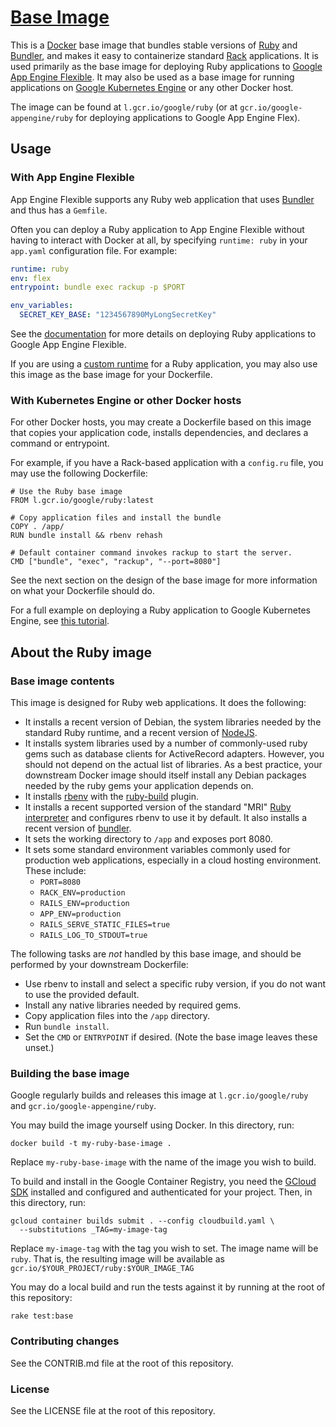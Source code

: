 # [Base Image](http://cloud.google.com/ruby)

This is a [Docker](https://docker.com) base image that bundles stable versions of
[Ruby](http://ruby-lang.org) and [Bundler](http://bundler.io), and makes it
easy to containerize standard [Rack](http://rack.github.io) applications. It
is used primarily as the base image for deploying Ruby applications to
[Google App Engine Flexible](https://cloud.google.com/appengine/docs/flexible/).
It may also be used as a base image for running applications on
[Google Kubernetes Engine](https://cloud.google.com/kubernetes-engine) or any
other Docker host.

The image can be found at `l.gcr.io/google/ruby`
(or at `gcr.io/google-appengine/ruby` for deploying applications
to Google App Engine Flex).

## Usage

### With App Engine Flexible

App Engine Flexible supports any Ruby web application that uses
[Bundler](http://bundler.io) and thus has a `Gemfile`.

Often you can deploy a Ruby application to App Engine Flexible without having
to interact with Docker at all, by specifying `runtime: ruby` in your `app.yaml`
configuration file. For example:

```yaml
runtime: ruby
env: flex
entrypoint: bundle exec rackup -p $PORT

env_variables:
  SECRET_KEY_BASE: "1234567890MyLongSecretKey"
```

See the [documentation](https://cloud.google.com/appengine/docs/flexible/ruby/)
for more details on deploying Ruby applications to Google App Engine Flexible.

If you are using a
[custom runtime](https://cloud.google.com/appengine/docs/flexible/custom-runtimes/)
for a Ruby application, you may also use this image as the base image for your
Dockerfile.

### With Kubernetes Engine or other Docker hosts

For other Docker hosts, you may create a Dockerfile based on this image that
copies your application code, installs dependencies, and declares a command
or entrypoint.

For example, if you have a Rack-based application with a `config.ru` file, you
may use the following Dockerfile:

    # Use the Ruby base image
    FROM l.gcr.io/google/ruby:latest

    # Copy application files and install the bundle
    COPY . /app/
    RUN bundle install && rbenv rehash

    # Default container command invokes rackup to start the server.
    CMD ["bundle", "exec", "rackup", "--port=8080"]

See the next section on the design of the base image for more information on
what your Dockerfile should do.

For a full example on deploying a Ruby application to Google Kubernetes Engine, see [this tutorial](https://cloud.google.com/ruby/tutorials/bookshelf-on-kubernetes-engine).

## About the Ruby image

### Base image contents

This image is designed for Ruby web applications. It does the following:

- It installs a recent version of Debian, the system libraries needed by the
  standard Ruby runtime, and a recent version of [NodeJS](http://nodejs.org).
- It installs system libraries used by a number of commonly-used ruby gems
  such as database clients for ActiveRecord adapters. However, you should not
  depend on the actual list of libraries. As a best practice, your downstream
  Docker image should itself install any Debian packages needed by the ruby
  gems your application depends on.
- It installs [rbenv](https://github.com/sstephenson/rbenv) with the
  [ruby-build](https://github.com/sstephenson/ruby-build) plugin.
- It installs a recent supported version of the standard "MRI"
  [Ruby interpreter](http://ruby-lang.org/) and configures rbenv to use it by
  default. It also installs a recent version of [bundler](http://bundler.io).
- It sets the working directory to `/app` and exposes port 8080.
- It sets some standard environment variables commonly used for production
  web applications, especially in a cloud hosting environment. These include:
  - `PORT=8080`
  - `RACK_ENV=production`
  - `RAILS_ENV=production`
  - `APP_ENV=production`
  - `RAILS_SERVE_STATIC_FILES=true`
  - `RAILS_LOG_TO_STDOUT=true`

The following tasks are _not_ handled by this base image, and should be
performed by your downstream Dockerfile:

- Use rbenv to install and select a specific ruby version, if you do not want
  to use the provided default.
- Install any native libraries needed by required gems.
- Copy application files into the `/app` directory.
- Run `bundle install`.
- Set the `CMD` or `ENTRYPOINT` if desired. (Note the base image leaves these
  unset.)

### Building the base image

Google regularly builds and releases this image at
`l.gcr.io/google/ruby` and `gcr.io/google-appengine/ruby`.

You may build the image yourself using Docker. In this directory, run:

    docker build -t my-ruby-base-image .

Replace `my-ruby-base-image` with the name of the image you wish to build.

To build and install in the Google Container Registry, you need the
[GCloud SDK](https://cloud.google.com/sdk) installed and configured and
authenticated for your project. Then, in this directory, run:

    gcloud container builds submit . --config cloudbuild.yaml \
      --substitutions _TAG=my-image-tag

Replace `my-image-tag` with the tag you wish to set. The image name will be
`ruby`. That is, the resulting image will be available as
`gcr.io/$YOUR_PROJECT/ruby:$YOUR_IMAGE_TAG`

You may do a local build and run the tests against it by running at the root
of this repository:

    rake test:base

### Contributing changes

See the CONTRIB.md file at the root of this repository.

### License

See the LICENSE file at the root of this repository.
